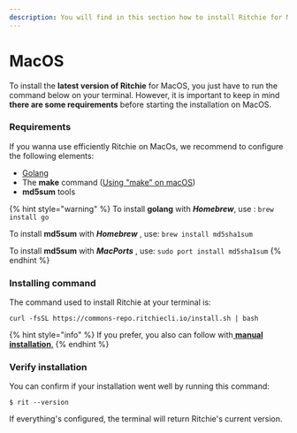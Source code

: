 ```yaml
---
description: You will find in this section how to install Ritchie for MacOs.
---
```


# MacOS

To install the **latest version of Ritchie** for MacOS, you just have to run the command below on your terminal. However, it is important to keep in mind **there are some requirements** before starting the installation on MacOS.

### Requirements

If you wanna use efficiently Ritchie on MacOs, we recommend to configure the following elements:

* [Golang](https://golang.org/doc/install)
* The **make** command \([Using "make" on macOS](https://stackoverflow.com/questions/1469994/using-make-on-os-x)\)
* **md5sum** tools

{% hint style="warning" %}
To install **golang** with _**Homebrew**_, use : `brew install go`

To install **md5sum** with _**Homebrew**_ , use: `brew install md5sha1sum`

To install **md5sum** with _**MacPorts**_ , use: `sudo port install md5sha1sum`
{% endhint %}

### Installing command

The command used to install Ritchie at your terminal is:

```text
curl -fsSL https://commons-repo.ritchiecli.io/install.sh | bash
```

{% hint style="info" %}
If you prefer, you also can follow with[ **manual installation**.](manual-installation.md)
{% endhint %}

### Verify installation 

You can confirm if your installation went well by running this command: 

```text
$ rit --version
```

If everything's configured, the terminal will return Ritchie's current version.  

